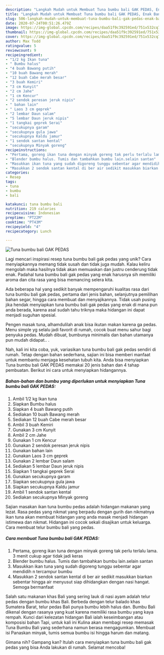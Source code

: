```yaml
---
description: "Langkah Mudah untuk Membuat Tuna bumbu bali GAK PEDAS, Enak Banget"
title: "Langkah Mudah untuk Membuat Tuna bumbu bali GAK PEDAS, Enak Banget"
slug: 506-langkah-mudah-untuk-membuat-tuna-bumbu-bali-gak-pedas-enak-banget
date: 2020-07-24T00:51:26.479Z
image: https://img-global.cpcdn.com/recipes/daa51f9c392591ed/751x532cq70/tuna-bumbu-bali-gak-pedas-foto-resep-utama.jpg
thumbnail: https://img-global.cpcdn.com/recipes/daa51f9c392591ed/751x532cq70/tuna-bumbu-bali-gak-pedas-foto-resep-utama.jpg
cover: https://img-global.cpcdn.com/recipes/daa51f9c392591ed/751x532cq70/tuna-bumbu-bali-gak-pedas-foto-resep-utama.jpg
author: Max Todd
ratingvalue: 5
reviewcount: 9
recipeingredient:
- "1/2 kg Ikan tuna"
- " Bumbu halus"
- "4 buah Bawang putih"
- "10 buah Bawang merah"
- "12 buah Cabe merah besar"
- "3 buah Kemiri"
- "3 cm Kunyit"
- "2 cm Jahe"
- "1 cm Kencur"
- "2 sendok peresan jeruk nipis"
- " bahan lain"
- " Laos 3 cm geprek"
- "2 lembar Daun salam"
- "5 lembar Daun jeruk nipis"
- "1 tangkai geprek Serai"
- "secukupnya garam"
- "secukupnya gula jawa"
- "secukupnya Kaldu jamur"
- "1 sendok santan kental"
- "secukupnya Minyak goreng"
recipeinstructions:
- "Pertama, goreng ikan tuna dengan minyak goreng tak perlu terlalu lama. 3 menit cukup agar tidak jadi keras"
- "Blender bumbu halus. Tumis dan tambahkan bumbu lain.selain santan"
- "Masukkan ikan tuna yang sudah digoreng tunggu sebentar agar mendidih n tercampur bumbu"
- "Masukkan 2 sendok santan kental di ber air sedikit masukkan biarkan sebentar hingga air menyusut siap dihidangkan dengan nasi hangat. Semoga bermanfaat"
categories:
- Resep
tags:
- tuna
- bumbu
- bali

katakunci: tuna bumbu bali 
nutrition: 219 calories
recipecuisine: Indonesian
preptime: "PT22M"
cooktime: "PT43M"
recipeyield: "4"
recipecategory: Lunch

---
```



![Tuna bumbu bali GAK PEDAS](https://img-global.cpcdn.com/recipes/daa51f9c392591ed/751x532cq70/tuna-bumbu-bali-gak-pedas-foto-resep-utama.jpg)

Lagi mencari inspirasi resep tuna bumbu bali gak pedas yang unik? Cara menyiapkannya memang tidak susah dan tidak juga mudah. Kalau keliru mengolah maka hasilnya tidak akan memuaskan dan justru cenderung tidak enak. Padahal tuna bumbu bali gak pedas yang enak harusnya sih memiliki aroma dan cita rasa yang bisa memancing selera kita.

Ada beberapa hal yang sedikit banyak mempengaruhi kualitas rasa dari tuna bumbu bali gak pedas, pertama dari jenis bahan, selanjutnya pemilihan bahan segar, hingga cara membuat dan menyajikannya. Tidak usah pusing jika hendak menyiapkan tuna bumbu bali gak pedas yang enak di mana pun anda berada, karena asal sudah tahu triknya maka hidangan ini dapat menjadi suguhan spesial.

Pengen masak tuna, alhamdulilah anak bisa ikutan makan karena ga pedas. Menu simple yg selalu jadi favorit di rumah, cocok buat menu sahur bagi penyuka pedas. Mudah dibuat, bumbunya minimalis dan bahan utamanya pun mudah didapat.. .


Nah, kali ini kita coba, yuk, variasikan tuna bumbu bali gak pedas sendiri di rumah. Tetap dengan bahan sederhana, sajian ini bisa memberi manfaat untuk membantu menjaga kesehatan tubuh kita. Anda bisa menyiapkan Tuna bumbu bali GAK PEDAS memakai 20 jenis bahan dan 4 tahap pembuatan. Berikut ini cara untuk menyiapkan hidangannya.

<!--inarticleads1-->

##### Bahan-bahan dan bumbu yang diperlukan untuk menyiapkan Tuna bumbu bali GAK PEDAS:

1. Ambil 1/2 kg Ikan tuna
1. Siapkan  Bumbu halus
1. Siapkan 4 buah Bawang putih
1. Sediakan 10 buah Bawang merah
1. Sediakan 12 buah Cabe merah besar
1. Ambil 3 buah Kemiri
1. Gunakan 3 cm Kunyit
1. Ambil 2 cm Jahe
1. Gunakan 1 cm Kencur
1. Gunakan 2 sendok peresan jeruk nipis
1. Gunakan  bahan lain
1. Gunakan  Laos 3 cm geprek
1. Gunakan 2 lembar Daun salam
1. Sediakan 5 lembar Daun jeruk nipis
1. Siapkan 1 tangkai geprek Serai
1. Gunakan secukupnya garam
1. Siapkan secukupnya gula jawa
1. Siapkan secukupnya Kaldu jamur
1. Ambil 1 sendok santan kental
1. Sediakan secukupnya Minyak goreng


Sajian masakan ikan tuna bumbu pedas adalah hidangan makanan yang lezat. Rasa pedas yang nikmat yang berpadu dengan gurih dan nikmatnya ikan tuna akan membuat hidangan yang anda masak menjadi hidangan istimewa dan nikmat. Hidangan ini cocok sekali disajikan untuk keluarga. Cara membuat telur bumbu bali yang pedas. 

<!--inarticleads2-->

##### Cara membuat Tuna bumbu bali GAK PEDAS:

1. Pertama, goreng ikan tuna dengan minyak goreng tak perlu terlalu lama. 3 menit cukup agar tidak jadi keras
1. Blender bumbu halus. Tumis dan tambahkan bumbu lain.selain santan
1. Masukkan ikan tuna yang sudah digoreng tunggu sebentar agar mendidih n tercampur bumbu
1. Masukkan 2 sendok santan kental di ber air sedikit masukkan biarkan sebentar hingga air menyusut siap dihidangkan dengan nasi hangat. Semoga bermanfaat


Salah satu makanan khas Bali yang sering lauk di nasi ayam adalah telur pedas dengan bumbu khas Bali. Berbeda dengan telur balado khas Sumatera Barat, telur pedas Bali punya bumbu lebih halus dan. Bumbu Bali dikenal dengan rasanya yang kuat karena memiliki rasa bumbu yang kaya rempah. Kunci dari kelezatan hidangan Bali ialah keseimbangan atau komposisi bahan Tapi, untuk kali ini Kulina akan membagi resep memasak Tuna Bumbu Bali yang sederhana namun berasa mengagumkan. Membuat isi Panaskan minyak, tumis semua bumbu isi hingga harum dan matang. 

Gimana nih? Gampang kan? Itulah cara menyiapkan tuna bumbu bali gak pedas yang bisa Anda lakukan di rumah. Selamat mencoba!
